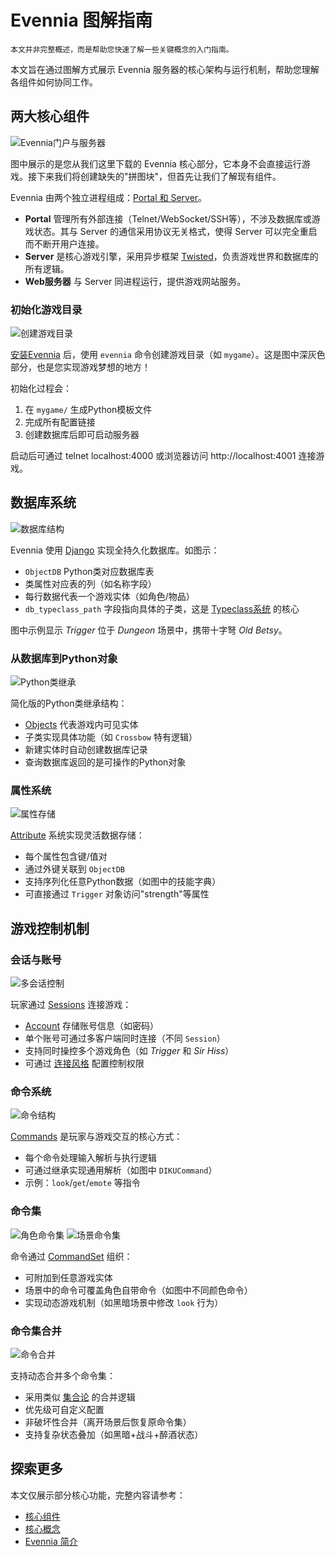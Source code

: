 # Evennia 图解指南

```{sidebar}
本文并非完整概述，而是帮助您快速了解一些关键概念的入门指南。
```

本文旨在通过图解方式展示 Evennia 服务器的核心架构与运行机制，帮助您理解各组件如何协同工作。

<div style="clear: right;"></div>

## 两大核心组件
![Evennia门户与服务器][image1]

图中展示的是您从我们这里下载的 Evennia 核心部分，它本身不会直接运行游戏。接下来我们将创建缺失的"拼图块"，但首先让我们了解现有组件。

Evennia 由两个独立进程组成：[Portal 和 Server](Components/Portal-And-Server.md)。  
- **Portal** 管理所有外部连接（Telnet/WebSocket/SSH等），不涉及数据库或游戏状态。其与 Server 的通信采用协议无关格式，使得 Server 可以完全重启而不断开用户连接。  
- **Server** 是核心游戏引擎，采用异步框架 [Twisted](http://twistedmatrix.com/trac/)，负责游戏世界和数据库的所有逻辑。  
- **Web服务器** 与 Server 同进程运行，提供游戏网站服务。  
<div style="clear: right;"></div>

### 初始化游戏目录
![创建游戏目录][image2]

[安装Evennia](Setup/Installation.md) 后，使用 `evennia` 命令创建游戏目录（如 `mygame`）。这是图中深灰色部分，也是您实现游戏梦想的地方！

初始化过程会：
1. 在 `mygame/` 生成Python模板文件
2. 完成所有配置链接
3. 创建数据库后即可启动服务器

启动后可通过 telnet localhost:4000 或浏览器访问 http://localhost:4001 连接游戏。

## 数据库系统
![数据库结构][image3]

Evennia 使用 [Django](https://www.djangoproject.com/) 实现全持久化数据库。如图示：
- `ObjectDB` Python类对应数据库表
- 类属性对应表的列（如名称字段）
- 每行数据代表一个游戏实体（如角色/物品）
- `db_typeclass_path` 字段指向具体的子类，这是 [Typeclass系统](Components/Typeclasses.md) 的核心

图中示例显示 _Trigger_ 位于 _Dungeon_ 场景中，携带十字弩 _Old Betsy_。

### 从数据库到Python对象
![Python类继承][image4]

简化版的Python类继承结构：
- [Objects](Components/Objects.md) 代表游戏内可见实体
- 子类实现具体功能（如 `Crossbow` 特有逻辑）
- 新建实体时自动创建数据库记录
- 查询数据库返回的是可操作的Python对象

### 属性系统
![属性存储][image5]

[Attribute](Components/Attributes.md) 系统实现灵活数据存储：
- 每个属性包含键/值对
- 通过外键关联到 `ObjectDB`
- 支持序列化任意Python数据（如图中的技能字典）
- 可直接通过 `Trigger` 对象访问"strength"等属性

<div style="clear: right;"></div>

## 游戏控制机制

### 会话与账号
![多会话控制][image6]

玩家通过 [Sessions](Components/Sessions.md) 连接游戏：
- [Account](Components/Accounts.md) 存储账号信息（如密码）
- 单个账号可通过多客户端同时连接（不同 `Session`）
- 支持同时操控多个游戏角色（如 _Trigger_ 和 _Sir Hiss_）
- 可通过 [连接风格](Concepts/Connection-Styles.md) 配置控制权限

### 命令系统
![命令结构][image7]

[Commands](Components/Commands.md) 是玩家与游戏交互的核心方式：
- 每个命令处理输入解析与执行逻辑
- 可通过继承实现通用解析（如图中 `DIKUCommand`）
- 示例：`look`/`get`/`emote` 等指令

### 命令集
![角色命令集][image8]
![场景命令集][image9]

命令通过 [CommandSet](Components/Commands.md#command-sets) 组织：
- 可附加到任意游戏实体
- 场景中的命令可覆盖角色自带命令（如图中不同颜色命令）
- 实现动态游戏机制（如黑暗场景中修改 `look` 行为）

<div style="clear: right;"></div>

### 命令集合并
![命令合并][image10]

支持动态合并多个命令集：
- 采用类似 [集合论](https://en.wikipedia.org/wiki/Set_theory) 的合并逻辑
- 优先级可自定义配置
- 非破坏性合并（离开场景后恢复原命令集）
- 支持复杂状态叠加（如黑暗+战斗+醉酒状态）

## 探索更多

本文仅展示部分核心功能，完整内容请参考：
- [核心组件](Components/Components-Overview.md)
- [核心概念](Concepts/Concepts-Overview.md) 
- [Evennia 简介](./Evennia-Introduction.md)

[image1]: https://2.bp.blogspot.com/-0-oir21e76k/W3kaUuGrg3I/AAAAAAAAJLU/qlQWmXlAiGUz_eKG_oYYVRf0yP6KVDdmQCEwYBhgL/s1600/Evennia_illustrated_fig1.png
[image2]: https://4.bp.blogspot.com/-TuLk-PIVyK8/W3kaUi-e-MI/AAAAAAAAJLc/DA9oMA6m5ooObZlf0Ao6ywW1jHqsPQZAQCEwYBhgL/s1600/Evennia_illustrated_fig2.png
[image3]: https://3.bp.blogspot.com/-81zsySVi_EE/W3kaVRn4IWI/AAAAAAAAJLc/yA-j1Nwy4H8F28BF403EDdCquYZ9sN4ZgCEwYBhgL/s1600/Evennia_illustrated_fig3.png
[image4]: https://2.bp.blogspot.com/--4_MqVdHj8Q/W3kaVpdAZKI/AAAAAAAAJLk/jvTsuBBUlkEbBCaV9vyIU0IWiuF6PLsSwCEwYBhgL/s1600/Evennia_illustrated_fig4.png
[image5]: https://3.bp.blogspot.com/-6ulv5T_gUCI/W3kaViWBBfI/AAAAAAAAJLU/0NqeAsz3YVsQKwpODzsmjzR-7tICw1pTQCEwYBhgL/s1600/Evennia_illustrated_fig5.png
[image6]: https://4.bp.blogspot.com/-u-npXjlq6VI/W3kaVwAoiUI/AAAAAAAAJLY/T9bhrzhJJuQwTR8nKHH9GUxQ74hyldKOgCEwYBhgL/s1600/Evennia_illustrated_fig6.png
[image7]: https://3.bp.blogspot.com/-_RM9-Pb2uKg/W3kaWIs4ndI/AAAAAAAAJLc/n45Hcvk1PiYhNdBbAAr_JjkebRVReffTgCEwYBhgL/s1600/Evennia_illustrated_fig7.png
[image8]: https://2.bp.blogspot.com/-pgpYPsd4CLM/W3kaWG2ffuI/AAAAAAAAJLg/LKl4m4-1xkYxVA7JXXuVP28Q9ZqhNZXTACEwYBhgL/s1600/Evennia_illustrated_fig8.png
[image9]: https://3.bp.blogspot.com/-acmVo7kUZCk/W3kaWZWlT0I/AAAAAAAAJLk/nnFrNaq_TNoO08MDleadwhHfVQLdO74eACEwYBhgL/s1600/Evennia_illustrated_fig9.png
[image10]: https://4.bp.blogspot.com/--lixKOYjEe4/W3kaUl9SFXI/AAAAAAAAJLQ/tCGd-dFhZ8gfLH1HAsQbZdaIS_OQuvU3wCEwYBhgL/s1600/Evennia_illustrated_fig10.png
